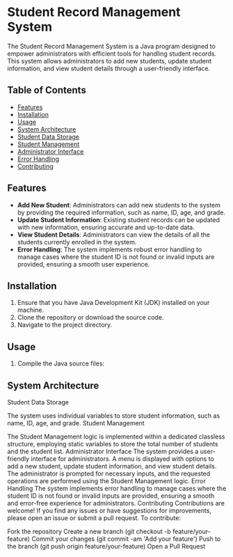 # Student Record Management System

The Student Record Management System is a Java program designed to empower administrators with efficient tools for handling student records. This system allows administrators to add new students, update student information, and view student details through a user-friendly interface.

## Table of Contents

- [Features](#features)
- [Installation](#installation)
- [Usage](#usage)
- [System Architecture](#system-architecture)
- [Student Data Storage](#student-data-storage)
- [Student Management](#student-management)
- [Administrator Interface](#administrator-interface)
- [Error Handling](#error-handling)
- [Contributing](#contributing)

## Features

- **Add New Student**: Administrators can add new students to the system by providing the required information, such as name, ID, age, and grade.
- **Update Student Information**: Existing student records can be updated with new information, ensuring accurate and up-to-date data.
- **View Student Details**: Administrators can view the details of all the students currently enrolled in the system.
- **Error Handling**: The system implements robust error handling to manage cases where the student ID is not found or invalid inputs are provided, ensuring a smooth user experience.

## Installation

1. Ensure that you have Java Development Kit (JDK) installed on your machine.
2. Clone the repository or download the source code.
3. Navigate to the project directory.

## Usage

1. Compile the Java source files:

## System Architecture
Student Data Storage

The system uses individual variables to store student information, such as name, ID, age, and grade.
Student Management

The Student Management logic is implemented within a dedicated classless structure, employing static variables to store the total number of students and the student list.
Administrator Interface
The system provides a user-friendly interface for administrators. A menu is displayed with options to add a new student, update student information, and view student details. The administrator is prompted for necessary inputs, and the requested operations are performed using the Student Management logic.
Error Handling
The system implements error handling to manage cases where the student ID is not found or invalid inputs are provided, ensuring a smooth and error-free experience for administrators.
Contributing
Contributions are welcome! If you find any issues or have suggestions for improvements, please open an issue or submit a pull request.
To contribute:

Fork the repository
Create a new branch (git checkout -b feature/your-feature)
Commit your changes (git commit -am 'Add your feature')
Push to the branch (git push origin feature/your-feature)
Open a Pull Request